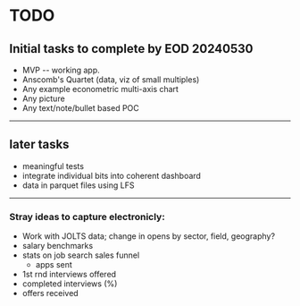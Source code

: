 # TODO

## Initial tasks to complete by EOD 20240530

* MVP -- working app.
* Anscomb's Quartet (data, viz of small multiples)
* Any example econometric multi-axis chart
* Any picture
* Any text/note/bullet based POC

----

## later tasks
* meaningful tests
* integrate individual bits into coherent dashboard
* data in  parquet files using LFS

----
### Stray ideas to capture electronicly:

* Work with JOLTS data; change in opens by sector, field, geography?
* salary benchmarks
* stats on job search sales funnel
  - apps sent
* 1st rnd interviews offered
* completed interviews (%)
* offers received


